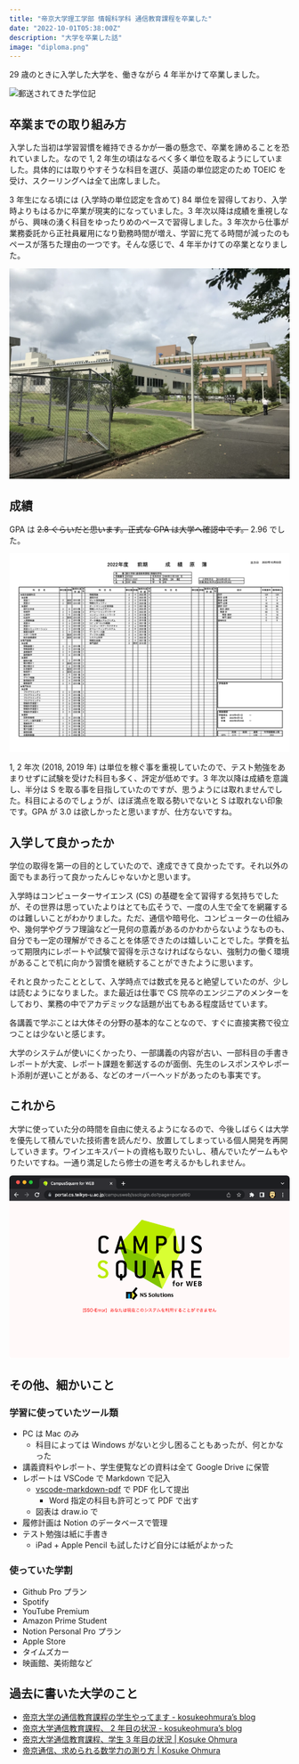 ```yaml
---
title: "帝京大学理工学部 情報科学科 通信教育課程を卒業した"
date: "2022-10-01T05:38:00Z"
description: "大学を卒業した話"
image: "diploma.png"
---
```


29 歳のときに入学した大学を、働きながら 4 年半かけて卒業しました。

![郵送されてきた学位記](diploma.png)

## 卒業までの取り組み方

入学した当初は学習習慣を維持できるかが一番の懸念で、卒業を諦めることを恐れていました。なので 1, 2 年生の頃はなるべく多く単位を取るようにしていました。具体的には取りやすそうな科目を選び、英語の単位認定のため TOEIC を受け、スクーリングへは全て出席しました。

3 年生になる頃には (入学時の単位認定を含めて) 84 単位を習得しており、入学時よりもはるかに卒業が現実的になっていました。3 年次以降は成績を重視しながら、興味の湧く科目をゆったりめのペースで習得しました。3 年次から仕事が業務委託から正社員雇用になり勤務時間が増え、学習に充てる時間が減ったのもペースが落ちた理由の一つです。そんな感じで、4 年半かけての卒業となりました。

![ロボットの講義で行った宇都宮キャンパス](college.jpg)

## 成績

GPA は ~~2.8 ぐらいだと思います。正式な GPA は大学へ確認中です。~~ 2.96 でした。

![成績原簿](results.png)

1, 2 年次 (2018, 2019 年) は単位を稼ぐ事を重視していたので、テスト勉強をあまりせずに試験を受けた科目も多く、評定が低めです。3 年次以降は成績を意識し、半分は S を取る事を目指していたのですが、思うようには取れませんでした。科目によるのでしょうが、ほぼ満点を取る勢いでないと S は取れない印象です。GPA が 3.0 は欲しかったと思いますが、仕方ないですね。

## 入学して良かったか

学位の取得を第一の目的としていたので、達成できて良かったです。それ以外の面でもまあ行って良かったんじゃないかと思います。

入学時はコンピューターサイエンス (CS) の基礎を全て習得する気持ちでしたが、その世界は思っていたよりはとても広そうで、一度の人生で全てを網羅するのは難しいことがわかりました。ただ、通信や暗号化、コンピューターの仕組みや、幾何学やグラフ理論など一見何の意義があるのかわからないようなものも、自分でも一定の理解ができることを体感できたのは嬉しいことでした。学費を払って期限内にレポートや試験で習得を示さなければならない、強制力の働く環境があることで机に向かう習慣を継続することができたように思います。

それと良かったこととして、入学時点では数式を見ると絶望していたのが、少しは読むようになりました。また最近は仕事で CS 院卒のエンジニアのメンターをしており、業務の中でアカデミックな話題が出てもある程度話せています。

各講義で学ぶことは大体その分野の基本的なことなので、すぐに直接実務で役立つことは少ないと感じます。

大学のシステムが使いにくかったり、一部講義の内容が古い、一部科目の手書きレポートが大変、レポート課題を郵送するのが面倒、先生のレスポンスやレポート添削が遅いことがある、などのオーバーヘッドがあったのも事実です。

## これから

大学に使っていた分の時間を自由に使えるようになるので、今後しばらくは大学を優先して積んでいた技術書を読んだり、放置してしまっている個人開発を再開していきます。ワインエキスパートの資格も取りたいし、積んでいたゲームもやりたいですね。一通り満足したら修士の道を考えるかもしれません。

![さよなら LMS 👋](lms.png)

## その他、細かいこと

### 学習に使っていたツール類

- PC は Mac のみ
    - 科目によっては Windows がないと少し困ることもあったが、何とかなった
- 講義資料やレポート、学生便覧などの資料は全て Google Drive に保管
- レポートは VSCode で Markdown で記入
    - [vscode-markdown-pdf](https://github.com/yzane/vscode-markdown-pdf/blob/master/README.ja.md) で PDF 化して提出
        - Word 指定の科目も許可とって PDF で出す
    - 図表は draw.io で
- 履修計画は Notion のデータベースで管理
- テスト勉強は紙に手書き
    - iPad + Apple Pencil も試したけど自分には紙がよかった

### 使っていた学割

- Github Pro プラン
- Spotify
- YouTube Premium
- Amazon Prime Student
- Notion Personal Pro プラン
- Apple Store
- タイムズカー
- 映画館、美術館など

## 過去に書いた大学のこと

- [帝京大学の通信教育課程の学生やってます - kosukeohmura’s blog](https://bnpb.hatenablog.com/entry/2019/05/26/135022)
- [帝京大学通信教育課程、 2 年目の状況 - kosukeohmura’s blog](https://bnpb.hatenablog.com/entry/2019/12/09/000016)
- [帝京大学通信教育課程、学生 3 年目の状況 | Kosuke Ohmura](https://kosukeohmura.com/posts/202103111121/)
- [帝京通信、求められる数学力の測り方 | Kosuke Ohmura](https://kosukeohmura.com/posts/202202060620/)
